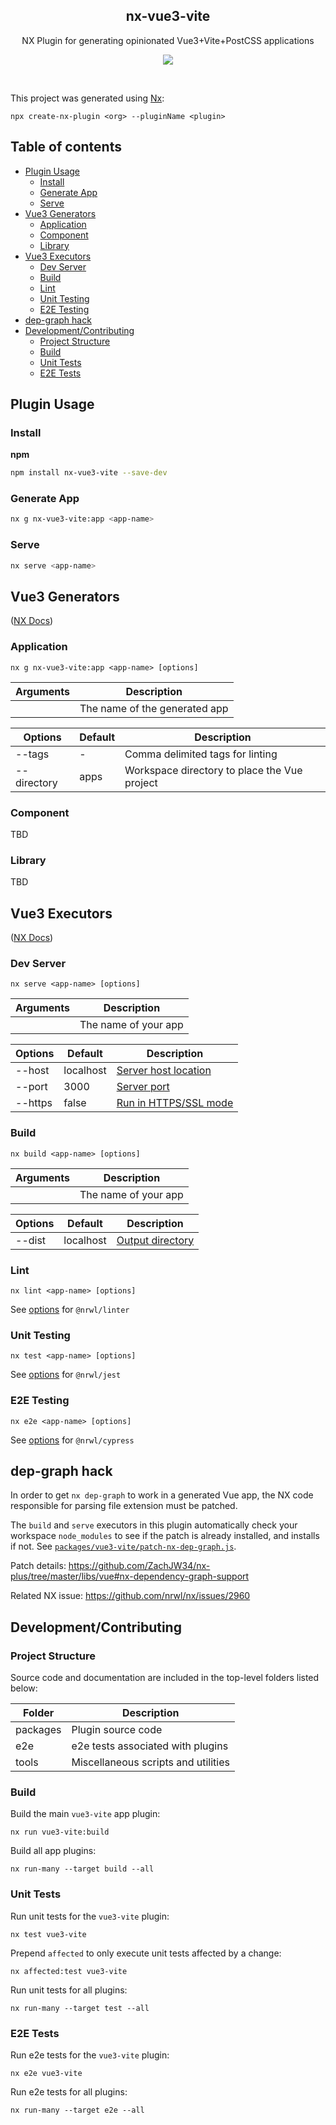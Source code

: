 

<h2 align='center'>nx-vue3-vite</h2>

<p align='center'>NX Plugin for generating opinionated Vue3+Vite+PostCSS applications</p>

<p align='center'>
<a href='https://www.npmjs.com/package/nx-vue3-vite'>
  <img src='https://img.shields.io/npm/v/nx-vue3-vite?color=222&style=flat-square'>
</a>
</p>

<br>


This project was generated using [Nx](https://nx.dev):
```
npx create-nx-plugin <org> --pluginName <plugin>
```

## Table of contents
- [Plugin Usage](#plugin-usage)
  - [Install](#install)
  - [Generate App](#generate-app)
  - [Serve](#serve)
- [Vue3 Generators](#vue3-generators)
  - [Application](#application)
  - [Component](#component)
  - [Library](#library)
- [Vue3 Executors](#vue3-executors)
  - [Dev Server](#dev-server)
  - [Build](#build)
  - [Lint](#lint)
  - [Unit Testing](#unit-testing)
  - [E2E Testing](#e2e-testing)
- [dep-graph hack](#dep-graph-hack)
- [Development/Contributing](#developmentcontributing)
  - [Project Structure](#project-structure)
  - [Build](#build)
  - [Unit Tests](#unit-tests)
  - [E2E Tests](#e2e-tests)

## Plugin Usage

### Install
**npm**
```bash
npm install nx-vue3-vite --save-dev
```

### Generate App
```bash
nx g nx-vue3-vite:app <app-name>
```

### Serve
```bash
nx serve <app-name>
```

## Vue3 Generators
([NX Docs](https://nx.dev/latest/angular/executors/using-builders))

### Application
```
nx g nx-vue3-vite:app <app-name> [options]
```

Arguments  |	Description
---------- | ------------------------
<app-name> |	The name of the generated app

Options     |    Default     | Description
----------- | -------------- | ------------
--tags      | -              | Comma delimited tags for linting
--directory | apps           | Workspace directory to place the Vue project

### Component

TBD

### Library

TBD

## Vue3 Executors
([NX Docs](https://nx.dev/latest/angular/generators/using-schematics))

### Dev Server
```
nx serve <app-name> [options]
```

Arguments  |	Description
---------- | ------------------------
<app-name> |	The name of your app

Options     |    Default     | Description
----------- | -------------- | ------------
--host      | localhost      | [Server host location](https://vitejs.dev/config/#server-host)
--port      | 3000           | [Server port](https://vitejs.dev/config/#server-port)
--https     | false          | [Run in HTTPS/SSL mode](https://vitejs.dev/config/#server-https)

### Build
```
nx build <app-name> [options]
```

Arguments  |	Description
---------- | ------------------------
<app-name> |	The name of your app

Options     |    Default     | Description
----------- | -------------- | ------------
--dist      | localhost      | [Output directory](https://vitejs.dev/config/#build-outdir)

### Lint
```
nx lint <app-name> [options]
```

See [options](https://nx.dev/latest/angular/linter/eslint) for `@nrwl/linter`

### Unit Testing
```
nx test <app-name> [options]
```

See [options](https://nx.dev/latest/angular/jest/jest) for `@nrwl/jest`

### E2E Testing
```
nx e2e <app-name> [options]
```

See [options](https://nx.dev/latest/angular/cypress/overview) for `@nrwl/cypress`

## dep-graph hack
In order to get `nx dep-graph` to work in a generated Vue app, the NX code responsible for parsing file extension must be patched.

The `build` and `serve` executors in this plugin automatically check your workspace `node_modules` to see if the patch is already installed, and installs if not. See [`packages/vue3-vite/patch-nx-dep-graph.js`](packages/vue3-vite/patch-nx-dep-graph.js).

Patch details: https://github.com/ZachJW34/nx-plus/tree/master/libs/vue#nx-dependency-graph-support

Related NX issue: https://github.com/nrwl/nx/issues/2960

## Development/Contributing

### Project Structure
Source code and documentation are included in the top-level folders listed below:

Folder   | Description
-------- | -----------
packages | Plugin source code
e2e      | e2e tests associated with plugins
tools    | Miscellaneous scripts and utilities

### Build

Build the main `vue3-vite` app plugin:
```
nx run vue3-vite:build
```

Build all app plugins:
```
nx run-many --target build --all
```

### Unit Tests

Run unit tests for the `vue3-vite` plugin:
```
nx test vue3-vite
```

Prepend `affected` to only execute unit tests affected by a change:
```
nx affected:test vue3-vite
```

Run unit tests for all plugins:
```
nx run-many --target test --all
```

### E2E Tests

Run e2e tests for the `vue3-vite` plugin:
```
nx e2e vue3-vite
```

Run e2e tests for all plugins:
```
nx run-many --target e2e --all
```
